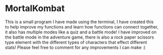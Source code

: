 # MortalKombat

This is a small program I have made using the terminal, I have created this to help improve my functions and learn how functions can connect together, it also has multiple modes like a quiz and a battle mode! I have improved on the battle mode in the adventure game, there is also a rock paper scissors type element with the different types of characters that effect different stats! Please feel free to comment for any improvements I can make :) 
